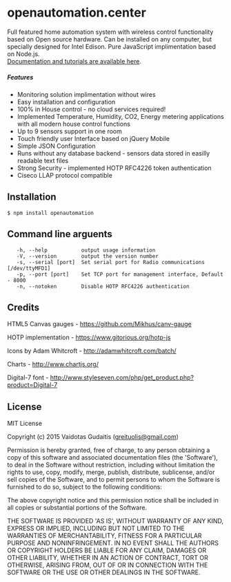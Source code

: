 # openautomation.center

Full featured home automation system with wireless control functionality based on Open source hardware. Can be installed on any computer, but specially designed for Intel Edison. Pure JavaScript implimentation based on Node.js.   
[Documentation and tutorials are available here](http://openautomation.center).

##### Features 
* Monitoring solution implimentation without wires 
* Easy installation and configuration
* 100% in House control - no cloud services required!
* Implemented Temperature, Humidity, CO2, Energy metering applications with all modern house control functions
* Up to 9 sensors support in one room
* Touch friendly user Interface based on jQuery Mobile
* Simple JSON Configuration
* Runs without any database backend - sensors data stored in easilly readable text files
* Strong Security - implemented HOTP RFC4226 token authentication
* Ciseco LLAP protocol compatible


## Installation

    $ npm install openautomation



## Command line arguents
```
   -h, --help           output usage information
   -V, --version        output the version number
   -s, --serial [port]  Set serial port for Radio communications [/dev/ttyMFD1]
   -p, --port [port]    Set TCP port for management interface, Default - 8000
   -n, --notoken        Disable HOTP RFC4226 authentication
```



## Credits

HTML5 Canvas gauges - https://github.com/Mikhus/canv-gauge

HOTP implementation - https://www.gitorious.org/hotp-js

Icons by Adam Whitcroft - http://adamwhitcroft.com/batch/

Charts - http://www.chartjs.org/

Digital-7 font - http://www.styleseven.com/php/get_product.php?product=Digital-7





## License

MIT License

Copyright (c) 2015 Vaidotas Gudaitis (greituolis@gmail.com)

Permission is hereby granted, free of charge, to any person obtaining
a copy of this software and associated documentation files (the
'Software'), to deal in the Software without restriction, including
without limitation the rights to use, copy, modify, merge, publish,
distribute, sublicense, and/or sell copies of the Software, and to
permit persons to whom the Software is furnished to do so, subject to
the following conditions:

The above copyright notice and this permission notice shall be
included in all copies or substantial portions of the Software.

THE SOFTWARE IS PROVIDED 'AS IS', WITHOUT WARRANTY OF ANY KIND,
EXPRESS OR IMPLIED, INCLUDING BUT NOT LIMITED TO THE WARRANTIES OF
MERCHANTABILITY, FITNESS FOR A PARTICULAR PURPOSE AND NONINFRINGEMENT.
IN NO EVENT SHALL THE AUTHORS OR COPYRIGHT HOLDERS BE LIABLE FOR ANY
CLAIM, DAMAGES OR OTHER LIABILITY, WHETHER IN AN ACTION OF CONTRACT,
TORT OR OTHERWISE, ARISING FROM, OUT OF OR IN CONNECTION WITH THE
SOFTWARE OR THE USE OR OTHER DEALINGS IN THE SOFTWARE.

